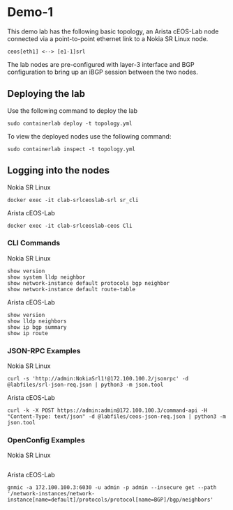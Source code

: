 # Demo-1

This demo lab has the following basic topology, an Arista cEOS-Lab node connected via a point-to-point ethernet link to a Nokia SR Linux node.

```shell
ceos[eth1] <--> [e1-1]srl
```

The lab nodes are pre-configured with layer-3 interface and BGP configuration to bring up an iBGP session between the two nodes.

## Deploying the lab

Use the following command to deploy the lab

```shell
sudo containerlab deploy -t topology.yml
```

To view the deployed nodes use the following command:

```shell
sudo containerlab inspect -t topology.yml
```

## Logging into the nodes

Nokia SR Linux

```shell
docker exec -it clab-srlceoslab-srl sr_cli 
```

Arista cEOS-Lab

```shell
docker exec -it clab-srlceoslab-ceos Cli
```

### CLI Commands

Nokia SR Linux

```shell
show version
show system lldp neighbor
show network-instance default protocols bgp neighbor
show network-instance default route-table
```

Arista cEOS-Lab

```shell
show version
show lldp neighbors
show ip bgp summary
show ip route
```

### JSON-RPC Examples

Nokia SR Linux

```shell
curl -s 'http://admin:NokiaSrl1!@172.100.100.2/jsonrpc' -d @labfiles/srl-json-req.json | python3 -m json.tool
```

Arista cEOS-Lab

```shell
curl -k -X POST https://admin:admin@172.100.100.3/command-api -H "Content-Type: text/json" -d @labfiles/ceos-json-req.json | python3 -m json.tool
```

### OpenConfig Examples

Nokia SR Linux

```shell
```

Arista cEOS-Lab

```shell
gnmic -a 172.100.100.3:6030 -u admin -p admin --insecure get --path '/network-instances/network-instance[name=default]/protocols/protocol[name=BGP]/bgp/neighbors'
```
